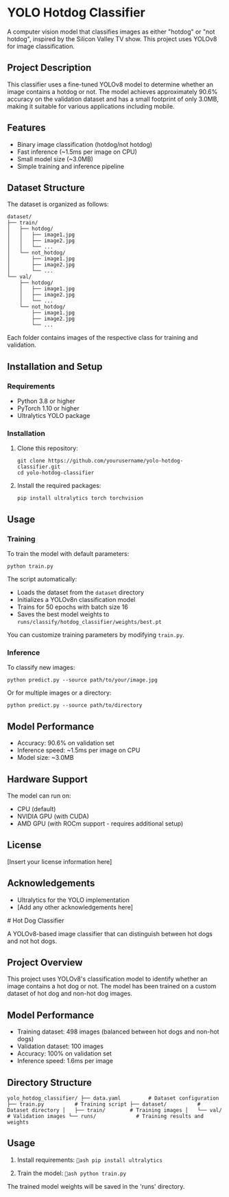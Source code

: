 # YOLO Hotdog Classifier

A computer vision model that classifies images as either "hotdog" or "not hotdog", inspired by the Silicon Valley TV show. This project uses YOLOv8 for image classification.

## Project Description

This classifier uses a fine-tuned YOLOv8 model to determine whether an image contains a hotdog or not. The model achieves approximately 90.6% accuracy on the validation dataset and has a small footprint of only 3.0MB, making it suitable for various applications including mobile.

## Features

- Binary image classification (hotdog/not hotdog)
- Fast inference (~1.5ms per image on CPU)
- Small model size (~3.0MB)
- Simple training and inference pipeline

## Dataset Structure

The dataset is organized as follows:

```
dataset/
├── train/
│   ├── hotdog/
│   │   ├── image1.jpg
│   │   ├── image2.jpg
│   │   └── ...
│   └── not_hotdog/
│       ├── image1.jpg
│       ├── image2.jpg
│       └── ...
└── val/
    ├── hotdog/
    │   ├── image1.jpg
    │   ├── image2.jpg
    │   └── ...
    └── not_hotdog/
        ├── image1.jpg
        ├── image2.jpg
        └── ...
```

Each folder contains images of the respective class for training and validation.

## Installation and Setup

### Requirements

- Python 3.8 or higher
- PyTorch 1.10 or higher
- Ultralytics YOLO package

### Installation

1. Clone this repository:
   ```
   git clone https://github.com/yourusername/yolo-hotdog-classifier.git
   cd yolo-hotdog-classifier
   ```

2. Install the required packages:
   ```
   pip install ultralytics torch torchvision
   ```

## Usage

### Training

To train the model with default parameters:

```
python train.py
```

The script automatically:
- Loads the dataset from the `dataset` directory
- Initializes a YOLOv8n classification model
- Trains for 50 epochs with batch size 16
- Saves the best model weights to `runs/classify/hotdog_classifier/weights/best.pt`

You can customize training parameters by modifying `train.py`.

### Inference

To classify new images:

```
python predict.py --source path/to/your/image.jpg
```

Or for multiple images or a directory:

```
python predict.py --source path/to/directory
```

## Model Performance

- Accuracy: 90.6% on validation set
- Inference speed: ~1.5ms per image on CPU
- Model size: ~3.0MB

## Hardware Support

The model can run on:
- CPU (default)
- NVIDIA GPU (with CUDA)
- AMD GPU (with ROCm support - requires additional setup)

## License

[Insert your license information here]

## Acknowledgements

- Ultralytics for the YOLO implementation
- [Add any other acknowledgements here]

﻿# Hot Dog Classifier

A YOLOv8-based image classifier that can distinguish between hot dogs and not hot dogs.

## Project Overview

This project uses YOLOv8's classification model to identify whether an image contains a hot dog or not. The model has been trained on a custom dataset of hot dog and non-hot dog images.

## Model Performance

- Training dataset: 498 images (balanced between hot dogs and non-hot dogs)
- Validation dataset: 100 images
- Accuracy: 100% on validation set
- Inference speed: 1.6ms per image

## Directory Structure

`
yolo_hotdog_classifier/
├── data.yaml         # Dataset configuration
├── train.py          # Training script
├── dataset/          # Dataset directory
│   ├── train/        # Training images
│   └── val/          # Validation images
└── runs/             # Training results and weights
`

## Usage

1. Install requirements:
   `ash
   pip install ultralytics
   `

2. Train the model:
   `ash
   python train.py
   `

The trained model weights will be saved in the 'runs' directory.
